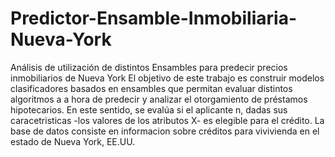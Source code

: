 # Predictor-Ensamble-Inmobiliaria-Nueva-York
Análisis de utilización de distintos Ensambles para predecir precios inmobiliarios de Nueva York
El objetivo de este trabajo es construir modelos clasificadores basados en ensambles que permitan 
evaluar distintos algoritmos a a hora de predecir y analizar el otorgamiento de préstamos hipotecarios. 
En este sentido, se evalúa si el aplicante n, dadas sus caracetristicas -los valores de los atributos X- es elegible para el crédito.
La base de datos consiste en informacion sobre créditos para vivivienda en el estado de Nueva York, EE.UU.

